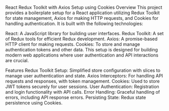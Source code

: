 React Redux Toolkit with Axios Setup using Cookies
Overview
This project provides a boilerplate setup for a React application utilizing Redux Toolkit for state management, Axios for making HTTP requests, and Cookies for handling authentication. It is built with the following technologies:

React: A JavaScript library for building user interfaces.
Redux Toolkit: A set of Redux tools for efficient Redux development.
Axios: A promise-based HTTP client for making requests.
Cookies: To store and manage authentication tokens and other data.
This setup is designed for building modern web applications where user authentication and API interactions are crucial.

Features
Redux Toolkit Setup: Simplified store configuration with slices to manage user authentication and state.
Axios Interceptors: For handling API requests and responses, with token management.
Cookies: Used to store JWT tokens securely for user sessions.
User Authentication: Registration and login functionality with API calls.
Error Handling: Graceful handling of errors, including API response errors.
Persisting State: Redux state persistence using Cookies.